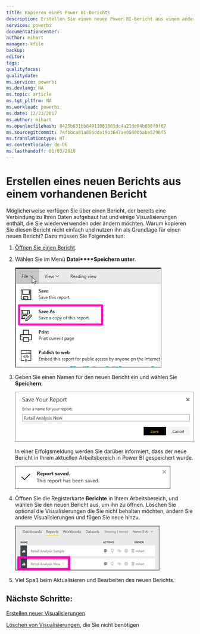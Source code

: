 ```yaml
---
title: Kopieren eines Power BI-Berichts
description: Erstellen Sie einen neuen Power BI-Bericht aus einem anderen Bericht.
services: powerbi
documentationcenter: 
author: mihart
manager: kfile
backup: 
editor: 
tags: 
qualityfocus: 
qualitydate: 
ms.service: powerbi
ms.devlang: NA
ms.topic: article
ms.tgt_pltfrm: NA
ms.workload: powerbi
ms.date: 12/23/2017
ms.author: mihart
ms.openlocfilehash: 8425b631bb64911081861dc4a21de04b698f0f67
ms.sourcegitcommit: 74fbbca81a056dda19b3647ae058005aba5296f5
ms.translationtype: HT
ms.contentlocale: de-DE
ms.lasthandoff: 01/03/2018
---
```

# <a name="create-a-new-report-from-an-existing-report"></a>Erstellen eines neuen Berichts aus einem vorhandenen Bericht
Möglicherweise verfügen Sie über einen Bericht, der bereits eine Verbindung zu Ihren Daten aufgebaut hat und einige Visualisierungen enthält, die Sie wiederverwenden oder ändern möchten.  Warum kopieren Sie diesen Bericht nicht einfach und nutzen ihn als Grundlage für einen neuen Bericht?  Dazu müssen Sie Folgendes tun:

1. [Öffnen Sie einen Bericht](service-report-open-in-reading-view.md).
2. Wählen Sie im Menü **Datei****Speichern unter**.
   
   ![](media/power-bi-report-copy/powerbi-save-as.png)
3. Geben Sie einen Namen für den neuen Bericht ein und wählen Sie **Speichern**.
   
   ![](media/power-bi-report-copy/savereport.png)
   
   In einer Erfolgsmeldung werden Sie darüber informiert, dass der neue Bericht in Ihrem aktuellen Arbeitsbereich in Power BI gespeichert wurde.
   
   ![](media/power-bi-report-copy/savesuccess1.png)
4. Öffnen Sie die Registerkarte **Berichte** in Ihrem Arbeitsbereich, und wählen Sie den neuen Bericht aus, um ihn zu öffnen. Löschen Sie optional die Visualisierungen die Sie nicht behalten möchten, ändern Sie andere Visualisierungen und fügen Sie neue hinzu.
   
   ![](media/power-bi-report-copy/power-bi-workspace.png)
5. Viel Spaß beim Aktualisieren und Bearbeiten des neuen Berichts.

## <a name="next-steps"></a>Nächste Schritte:
[Erstellen neuer Visualisierungen](power-bi-report-add-visualizations-ii.md)

[Löschen von Visualisierungen](service-delete.md), die Sie nicht benötigen
